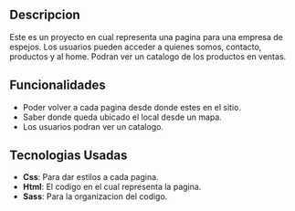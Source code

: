 ## Descripcion

Este es un proyecto en cual representa una pagina para una empresa de espejos. Los usuarios pueden acceder a quienes somos, contacto, productos y al home. Podran ver un catalogo de los productos en ventas.

## Funcionalidades

- Poder volver a cada pagina desde donde estes en el sitio.
- Saber donde queda ubicado el local desde un mapa.
- Los usuarios podran ver un catalogo.

## Tecnologias Usadas

- **Css**: Para dar estilos a cada pagina.
- **Html**: El codigo en el cual representa la pagina.
- **Sass**: Para la organizacion del codigo.
